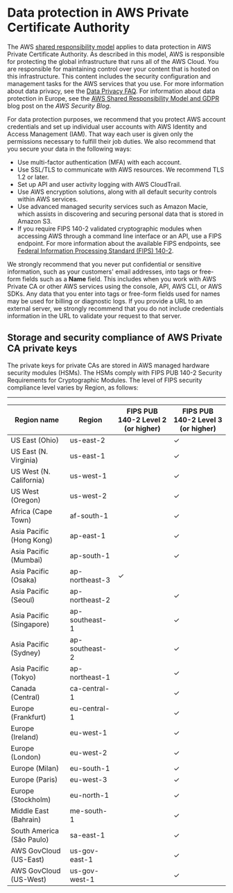 # Data protection in AWS Private Certificate Authority<a name="data-protection"></a>

The AWS [shared responsibility model](http://aws.amazon.com/compliance/shared-responsibility-model/) applies to data protection in AWS Private Certificate Authority\. As described in this model, AWS is responsible for protecting the global infrastructure that runs all of the AWS Cloud\. You are responsible for maintaining control over your content that is hosted on this infrastructure\. This content includes the security configuration and management tasks for the AWS services that you use\. For more information about data privacy, see the [Data Privacy FAQ](http://aws.amazon.com/compliance/data-privacy-faq)\. For information about data protection in Europe, see the [AWS Shared Responsibility Model and GDPR](http://aws.amazon.com/blogs/security/the-aws-shared-responsibility-model-and-gdpr/) blog post on the *AWS Security Blog*\.

For data protection purposes, we recommend that you protect AWS account credentials and set up individual user accounts with AWS Identity and Access Management \(IAM\)\. That way each user is given only the permissions necessary to fulfill their job duties\. We also recommend that you secure your data in the following ways:
+ Use multi\-factor authentication \(MFA\) with each account\.
+ Use SSL/TLS to communicate with AWS resources\. We recommend TLS 1\.2 or later\.
+ Set up API and user activity logging with AWS CloudTrail\.
+ Use AWS encryption solutions, along with all default security controls within AWS services\.
+ Use advanced managed security services such as Amazon Macie, which assists in discovering and securing personal data that is stored in Amazon S3\.
+ If you require FIPS 140\-2 validated cryptographic modules when accessing AWS through a command line interface or an API, use a FIPS endpoint\. For more information about the available FIPS endpoints, see [Federal Information Processing Standard \(FIPS\) 140\-2](http://aws.amazon.com/compliance/fips/)\.

We strongly recommend that you never put confidential or sensitive information, such as your customers' email addresses, into tags or free\-form fields such as a **Name** field\. This includes when you work with AWS Private CA or other AWS services using the console, API, AWS CLI, or AWS SDKs\. Any data that you enter into tags or free\-form fields used for names may be used for billing or diagnostic logs\. If you provide a URL to an external server, we strongly recommend that you do not include credentials information in the URL to validate your request to that server\.

## Storage and security compliance of AWS Private CA private keys<a name="private-keys"></a>

The private keys for private CAs are stored in AWS managed hardware security modules \(HSMs\)\. The HSMs comply with FIPS PUB 140\-2 Security Requirements for Cryptographic Modules\. The level of FIPS security compliance level varies by Region, as follows:


****  

| Region name | Region | FIPS PUB 140\-2 Level 2 \(or higher\) | FIPS PUB 140\-2 Level 3 \(or higher\) | 
| --- | --- | --- | --- | 
|  US East \(Ohio\)  |  us\-east\-2  |    | ✓ | 
|  US East \(N\. Virginia\)  |  us\-east\-1  |    |  ✓  | 
|  US West \(N\. California\)  |  us\-west\-1  |    |  ✓  | 
|  US West \(Oregon\)  |  us\-west\-2  |    |  ✓  | 
|  Africa \(Cape Town\)  |  af\-south\-1  |    |  ✓  | 
|  Asia Pacific \(Hong Kong\)  |  ap\-east\-1  |    | ✓ | 
|  Asia Pacific \(Mumbai\)  |  ap\-south\-1  |    |  ✓  | 
|  Asia Pacific \(Osaka\)  |  ap\-northeast\-3  |  ✓  |    | 
|  Asia Pacific \(Seoul\)  |  ap\-northeast\-2  |    |  ✓  | 
|  Asia Pacific \(Singapore\)  |  ap\-southeast\-1  |    |  ✓  | 
|  Asia Pacific \(Sydney\)  |  ap\-southeast\-2  |    | ✓ | 
|  Asia Pacific \(Tokyo\)  |  ap\-northeast\-1  |    |  ✓  | 
|  Canada \(Central\)  |  ca\-central\-1  |    |  ✓  | 
|  Europe \(Frankfurt\)  |  eu\-central\-1  |    |  ✓  | 
|  Europe \(Ireland\)  |  eu\-west\-1  |    |  ✓  | 
|  Europe \(London\)  |  eu\-west\-2  |    | ✓ | 
|  Europe \(Milan\)  |  eu\-south\-1  |    |  ✓  | 
|  Europe \(Paris\)  |  eu\-west\-3  |    |  ✓  | 
|  Europe \(Stockholm\)  |  eu\-north\-1  |    |  ✓  | 
|  Middle East \(Bahrain\)  |  me\-south\-1  |    |  ✓  | 
|  South America \(São Paulo\)  |  sa\-east\-1  |    | ✓ | 
|  AWS GovCloud \(US\-East\)  |  us\-gov\-east\-1  |    |  ✓  | 
|  AWS GovCloud \(US\-West\)  |  us\-gov\-west\-1  |    |  ✓  | 